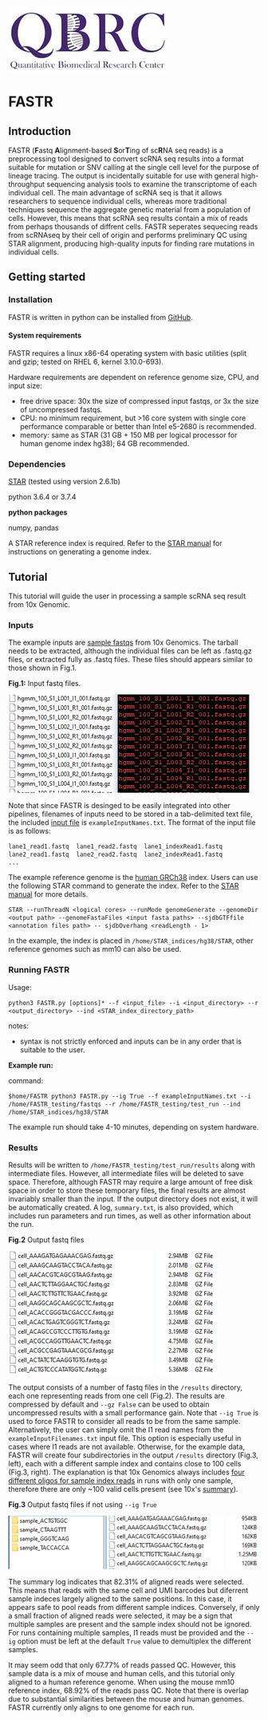 ![logo](QBRC.jpg)
# FASTR
## Introduction
FASTR (**F**astq **A**lignment-based **S**or**T**ing of sc**R**NA seq reads) is a preprocessing tool designed to convert scRNA seq results into a format suitable for mutation or SNV calling at the single cell level for the purpose of lineage tracing. The output is incidentally suitable for use with general high-throughput sequencing analysis tools to examine the transcriptome of each individual cell. The main advantage of scRNA seq is that it allows researchers to sequence individual cells, whereas more traditional techniques sequence the aggregate genetic material from a population of cells. However, this means that scRNA seq results contain a mix of reads from perhaps thousands of diffrent cells. FASTR seperates sequecing reads from scRNAseq by their cell of origin and performs preliminary QC using STAR alignment, producing high-quality inputs for finding rare mutations in individual cells.
## Getting started
### Installation
FASTR is written in python can be installed from [GitHub](https://github.com/zzhu33/FASTR/blob/master/FASTR_v0.9.1.zip). 
#### System requirements
FASTR requires a linux x86-64 operating system with basic utilities (split and gzip; tested on RHEL 6, kernel 3.10.0-693).

Hardware requirements are dependent on reference genome size, CPU, and input size:
  - free drive space: 30x the size of compressed input fastqs, or 3x the size of uncompressed fastqs.
  - CPU: no minimum requirement, but >16 core system with single core performance comparable or better than Intel e5-2680 is   recommended.
  - memory: same as STAR (31 GB + 150 MB per logical processor for human genome index hg38); 64 GB recommended.
### Dependencies
[STAR](https://github.com/alexdobin/STAR) (tested using version 2.6.1b)

python 3.6.4 or 3.7.4
  
**python packages**

numpy, pandas


A STAR reference index is required. Refer to the [STAR manual](https://github.com/alexdobin/STAR/blob/master/doc/STARmanual.pdf) for instructions on generating a genome index.

## Tutorial
This tutorial will guide the user in processing a sample scRNA seq result from 10x Genomic. 
### Inputs
The example inputs are [sample fastqs](http://cf.10xgenomics.com/samples/cell-exp/1.2.0/hgmm_100/hgmm_100_fastqs.tar) from 10x Genomics. The tarball needs to be extracted, although the individual files can be left as .fastq.gz files, or extracted fully as .fastq files. These files should appears similar to those shown in Fig.1.

**Fig.1:** Input fastq files.

![example_fastq](input_fastq.PNG)

Note that since FASTR is desinged to be easily integrated into other pipelines, filenames of inputs need to be stored in a tab-delimited text file, the included [input file](https://github.com/zzhu33/FASTR/blob/master/FASTR_v0.9.1/exampleInputNames.txt) is `exampleInputNames.txt`. The format of the input file is as follows:
```
lane1_read1.fastq  lane1_read2.fastq  lane1_indexRead1.fastq
lane2_read1.fastq  lane2_read2.fastq  lane2_indexRead1.fastq
...
```

The example reference genome is the [human GRCh38](https://www.ncbi.nlm.nih.gov/assembly/GCF_000001405.26/) index. Users can use the following STAR command to generate the index. Refer to the [STAR manual](https://github.com/alexdobin/STAR/blob/master/doc/STARmanual.pdf) for more details.
```
STAR --runThreadN <logical cores> --runMode genomeGenerate --genomeDir <output path> --genomeFastaFiles <input fasta paths> --sjdbGTFfile <annotation files path> -- sjdbOverhang <readLength - 1>
```
In the example, the index is placed in `/home/STAR_indices/hg38/STAR`, other reference genomes such as mm10 can also be used.
### Running FASTR
Usage:
```
python3 FASTR.py [options]* --f <input_file> --i <input_directory> --r <output_directory> --ind <STAR_index_directory_path>
```
notes: 
  - syntax is not strictly enforced and inputs can be in any order that is suitable to the user.

**Example run:**

command:
```
$home/FASTR python3 FASTR.py --ig True --f exampleInputNames.txt --i /home/FASTR_testing/fastqs --r /home/FASTR_testing/test_run --ind /home/STAR_indices/hg38/STAR
```
The example run should take 4-10 minutes, depending on system hardware.

### Results
Results will be written to `/home/FASTR_testing/test_run/results` along with intermediate files. However, all intermediate files will be deleted to save space. Therefore, although FASTR may require a large amount of free disk space in order to store these temporary files, the final results are almost invariably smaller than the input. If the output directory does not exist, it will be automatically created. A log, `summary.txt`, is also provided, which includes run parameters and run times, as well as other information about the run. 

**Fig.2** Output fastq files

![example output pooled](output_fastq_pooled.PNG)

The output consists of a number of fastq files in the `/results` directory, each one representing reads from one cell (Fig.2). The results are compressed by default and `--gz False` can be used to obtain uncompressed results with a small performance gain. Note that `--ig True` is used to force FASTR to consider all reads to be from the same sample. Alternatively, the user can simply omit the I1 read names from the `exampleInputFilenames.txt` input file. This option is especially useful in cases where I1 reads are not available. Otherwise, for the example data, FASTR will create four subdirectories in the output `/results` directory (Fig.3, left), each with a different sample index and contains close to 100 cells (Fig.3, right). The explanation is that 10x Genomics always includes [four different oligos for sample index reads](https://kb.10xgenomics.com/hc/en-us/articles/218168503-What-oligos-are-in-my-sample-index-) in runs with only one sample, therefore there are only ~100 valid cells present (see 10x's [summary](http://cf.10xgenomics.com/samples/cell-exp/1.2.0/hgmm_100/hgmm_100_web_summary.html)). 

**Fig.3** Output fastq files if not using `--ig True`

![example output](output_fastq.PNG)

The summary log indicates that 82.31% of aligned reads were selected. This means that reads with the same cell and UMI barcodes but diferrent sample indeces largely aligned to the same positions. In this case, it appears safe to pool reads from different sample indices. Conversely, if only a small fraction of aligned reads were selected, it may be a sign that multiple samples are present and the sample index should not be ignored. For runs containing multiple samples, I1 reads must be provided and the `--ig` option must be left at the default `True` value to demultiplex the different samples.

It may seem odd that only 67.77% of reads passed QC. However, this sample data is a mix of mouse and human cells, and this tutorial only aligned to a human reference genome. When using the mouse mm10 reference index, 68.92% of the reads pass QC. Note that there is overlap due to substantial similarities between the mouse and human genomes. FASTR currently only aligns to one genome for each run. 




